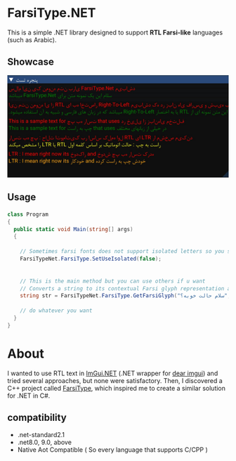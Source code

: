 # FarsiType.NET
This is a simple .NET library designed to support **RTL Farsi-like** languages (such as Arabic).

## Showcase
![image](screenshots/ShowExample.jpg)

## Usage
```csharp
class Program
{
  public static void Main(string[] args)
  {
        
    // Sometimes farsi fonts does not support isolated letters so you should use
    FarsiTypeNet.FarsiType.SetUseIsolated(false);


    // This is the main method but you can use others if u want
    // Converts a string to its contextual Farsi glyph representation and applies the specified text order.
    string str = FarsiTypeNet.FarsiType.GetFarsiGlyph("سلام حالت خوبه؟", FarsiOrder.Default);

    // do whatever you want
  }
}
```
# About
I wanted to use RTL text in [ImGui.NET](https://github.com/ImGuiNET/ImGui.NET) (.NET wrapper for [dear imgui](https://github.com/ocornut/imgui)) and tried several approaches, but none were satisfactory. Then, I discovered a C++ project called [FarsiType](https://github.com/AmyrAhmady/FarsiType/), which inspired me to create a similar solution for .NET in C#.
## compatibility
- .net-standard2.1
- .net8.0, 9.0, above
- Native Aot Compatible ( So every language that supports C/CPP )
